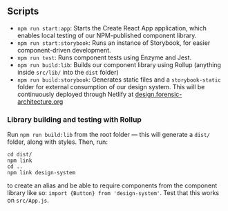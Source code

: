## Scripts

- `npm run start:app`: Starts the Create React App application, which enables local testing of our NPM-published component library.
- `npm run start:storybook`: Runs an instance of Storybook, for easier component-driven development.
- `npm run test`: Runs component tests using Enzyme and Jest.
- `npm run build:lib`: Builds our component library using Rollup (anything inside `src/lib/` into the `dist` folder)
- `npm run build:storybook`: Generates static files and a `storybook-static` folder for external consumption of our design system. This will be continuously deployed through Netlify at [design.forensic-architecture.org]()

### Library building and testing with Rollup

Run `npm run build:lib` from the root folder — this will generate a `dist/` folder, along with styles. Then, run:

```
cd dist/
npm link
cd ..
npm link design-system
```

to create an alias and be able to require components from the component library like so: `import {Button} from 'design-system'`. Test that this works on `src/App.js`.
